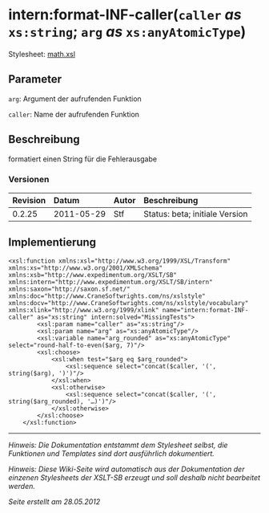 # intern:format-INF-caller(`caller` _as_ `xs:string`; `arg` _as_ `xs:anyAtomicType`) #

Stylesheet: [math.xsl](http://code.google.com/p/xslt-sb/source/browse/trunk/xslt-sb/math.xsl)

## Parameter ##
`arg`: Argument der aufrufenden Funktion


`caller`: Name der aufrufenden Funktion



## Beschreibung ##
formatiert einen String für die Fehlerausgabe

### Versionen ###
| Revision | Datum | Autor | Beschreibung |
|:---------|:------|:------|:-------------|
| 0.2.25 | 2011-05-29 | Stf |   Status: beta;   initiale Version   |


## Implementierung ##
```
<xsl:function xmlns:xsl="http://www.w3.org/1999/XSL/Transform" xmlns:xs="http://www.w3.org/2001/XMLSchema" xmlns:xsb="http://www.expedimentum.org/XSLT/SB" xmlns:intern="http://www.expedimentum.org/XSLT/SB/intern" xmlns:saxon="http://saxon.sf.net/" xmlns:doc="http://www.CraneSoftwrights.com/ns/xslstyle" xmlns:docv="http://www.CraneSoftwrights.com/ns/xslstyle/vocabulary" xmlns:xlink="http://www.w3.org/1999/xlink" name="intern:format-INF-caller" as="xs:string" intern:solved="MissingTests">
		<xsl:param name="caller" as="xs:string"/>
		<xsl:param name="arg" as="xs:anyAtomicType"/>
		<xsl:variable name="arg_rounded" as="xs:anyAtomicType" select="round-half-to-even($arg, 7)"/>
		<xsl:choose>
			<xsl:when test="$arg eq $arg_rounded">
				<xsl:sequence select="concat($caller, '(', string($arg), ')')"/>
			</xsl:when>
			<xsl:otherwise>
				<xsl:sequence select="concat($caller, '(', string($arg_rounded), '…)')"/>
			</xsl:otherwise>
		</xsl:choose>
	</xsl:function>
```


---


_Hinweis: Die Dokumentation entstammt dem Stylesheet selbst, die Funktionen und Templates sind dort ausführlich dokumentiert._

_Hinweis: Diese Wiki-Seite wird automatisch aus der Dokumentation der einzenen Stylesheets der XSLT-SB erzeugt und soll deshalb nicht bearbeitet werden._

_Seite erstellt am 28.05.2012_
